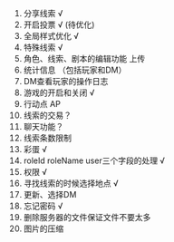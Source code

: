 1. 分享线索 √
2. 开启投票 √ (待优化)
3. 全局样式优化 √
4. 特殊线索 √
5. 角色、线索、剧本的编辑功能 上传
6. 统计信息 （包括玩家和DM）
7. DM查看玩家的操作日志
8. 游戏的开启和关闭 √
9. 行动点 AP
10. 线索的交易？ 
11. 聊天功能？
12. 线索条数限制
13. 彩蛋 √
14. roleId roleName user三个字段的处理 √
15. 权限 √
16. 寻找线索的时候选择地点 √
17. 更新、选择DM
18. 忘记密码 √
19. 删除服务器的文件保证文件不要太多
20. 图片的压缩
